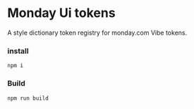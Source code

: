 # Monday Ui tokens

A style dictionary token registry for monday.com Vibe tokens. 

### install 
````npm i````

### Build
````npm run build````
